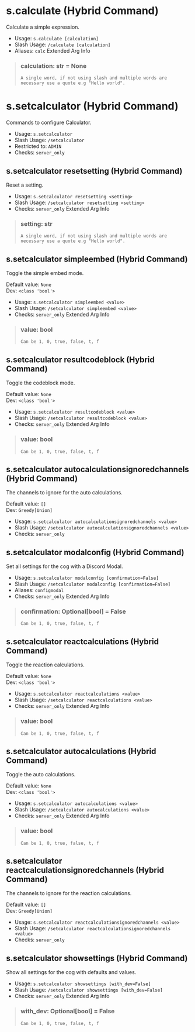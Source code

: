 # s.calculate (Hybrid Command)
Calculate a simple expression.<br/>
 - Usage: `s.calculate [calculation]`
 - Slash Usage: `/calculate [calculation]`
 - Aliases: `calc`
Extended Arg Info
> ### calculation: str = None
> ```
> A single word, if not using slash and multiple words are necessary use a quote e.g "Hello world".
> ```
# s.setcalculator (Hybrid Command)
Commands to configure Calculator.<br/>
 - Usage: `s.setcalculator`
 - Slash Usage: `/setcalculator`
 - Restricted to: `ADMIN`
 - Checks: `server_only`
## s.setcalculator resetsetting (Hybrid Command)
Reset a setting.<br/>
 - Usage: `s.setcalculator resetsetting <setting>`
 - Slash Usage: `/setcalculator resetsetting <setting>`
 - Checks: `server_only`
Extended Arg Info
> ### setting: str
> ```
> A single word, if not using slash and multiple words are necessary use a quote e.g "Hello world".
> ```
## s.setcalculator simpleembed (Hybrid Command)
Toggle the simple embed mode.<br/>

Default value: `None`<br/>
Dev: `<class 'bool'>`<br/>
 - Usage: `s.setcalculator simpleembed <value>`
 - Slash Usage: `/setcalculator simpleembed <value>`
 - Checks: `server_only`
Extended Arg Info
> ### value: bool
> ```
> Can be 1, 0, true, false, t, f
> ```
## s.setcalculator resultcodeblock (Hybrid Command)
Toggle the codeblock mode.<br/>

Default value: `None`<br/>
Dev: `<class 'bool'>`<br/>
 - Usage: `s.setcalculator resultcodeblock <value>`
 - Slash Usage: `/setcalculator resultcodeblock <value>`
 - Checks: `server_only`
Extended Arg Info
> ### value: bool
> ```
> Can be 1, 0, true, false, t, f
> ```
## s.setcalculator autocalculationsignoredchannels (Hybrid Command)
The channels to ignore for the auto calculations.<br/>

Default value: `[]`<br/>
Dev: `Greedy[Union]`<br/>
 - Usage: `s.setcalculator autocalculationsignoredchannels <value>`
 - Slash Usage: `/setcalculator autocalculationsignoredchannels <value>`
 - Checks: `server_only`
## s.setcalculator modalconfig (Hybrid Command)
Set all settings for the cog with a Discord Modal.<br/>
 - Usage: `s.setcalculator modalconfig [confirmation=False]`
 - Slash Usage: `/setcalculator modalconfig [confirmation=False]`
 - Aliases: `configmodal`
 - Checks: `server_only`
Extended Arg Info
> ### confirmation: Optional[bool] = False
> ```
> Can be 1, 0, true, false, t, f
> ```
## s.setcalculator reactcalculations (Hybrid Command)
Toggle the reaction calculations.<br/>

Default value: `None`<br/>
Dev: `<class 'bool'>`<br/>
 - Usage: `s.setcalculator reactcalculations <value>`
 - Slash Usage: `/setcalculator reactcalculations <value>`
 - Checks: `server_only`
Extended Arg Info
> ### value: bool
> ```
> Can be 1, 0, true, false, t, f
> ```
## s.setcalculator autocalculations (Hybrid Command)
Toggle the auto calculations.<br/>

Default value: `None`<br/>
Dev: `<class 'bool'>`<br/>
 - Usage: `s.setcalculator autocalculations <value>`
 - Slash Usage: `/setcalculator autocalculations <value>`
 - Checks: `server_only`
Extended Arg Info
> ### value: bool
> ```
> Can be 1, 0, true, false, t, f
> ```
## s.setcalculator reactcalculationsignoredchannels (Hybrid Command)
The channels to ignore for the reaction calculations.<br/>

Default value: `[]`<br/>
Dev: `Greedy[Union]`<br/>
 - Usage: `s.setcalculator reactcalculationsignoredchannels <value>`
 - Slash Usage: `/setcalculator reactcalculationsignoredchannels <value>`
 - Checks: `server_only`
## s.setcalculator showsettings (Hybrid Command)
Show all settings for the cog with defaults and values.<br/>
 - Usage: `s.setcalculator showsettings [with_dev=False]`
 - Slash Usage: `/setcalculator showsettings [with_dev=False]`
 - Checks: `server_only`
Extended Arg Info
> ### with_dev: Optional[bool] = False
> ```
> Can be 1, 0, true, false, t, f
> ```
